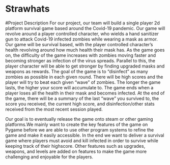 # Strawhats

#Project Description
For our project, our team will build a single player 2d platform survival game based around the Covid-19 pandemic. 
Our game will revolve around a player controlled character, who wields a hand sanitizer gun to attack Covid-19 infected 
zombies while wearing a mask as armor. Our game will be survival based, with the player controlled character’s health 
revolving around how much health their mask has. As the game goes on, the difficulty of the game increases with zombies 
moving faster and becoming stronger as infection of the virus spreads. Parallel to this, the player character will be able 
to get stronger by finding upgraded masks and weapons as rewards. The goal of the game is to “disinfect” as many zombies as 
possible in each given round. There will be high scores and the player will try to beat each given “wave” of zombies. The 
longer the game lasts, the higher your score will accumulate to. The game ends when a player loses all the health in their 
mask and becomes infected. At the end of the game, there will be a summary of the last “wave” you survived to, the score you 
received, the current high score, and disinfection/other stats received from the most recent session played.

Our goal is to eventually release the game onto steam or other gaming platforms.We mainly want to create the key features of
the game on Pygame before we are able to use other program systems to refine the game and make it easily accessible. In the 
end we want to deliver a survival game where players must avoid and kill infected in order to survive while keeping track of 
their highscore. Other features such as upgrades, weapons, and levels are added on features to make the game more challenging 
and enjoyable for the players.
